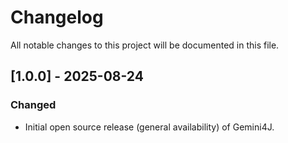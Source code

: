 # Changelog

All notable changes to this project will be documented in this file.

## [1.0.0] - 2025-08-24
### Changed
- Initial open source release (general availability) of Gemini4J.


